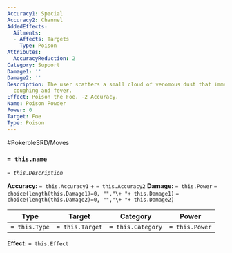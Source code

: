 ```yaml
---
Accuracy1: Special
Accuracy2: Channel
AddedEffects:
  Ailments:
  - Affects: Targets
    Type: Poison
Attributes:
  AccuracyReduction: 2
Category: Support
Damage1: ''
Damage2: ''
Description: The user scatters a small cloud of venomous dust that immediately causes
  coughing and fever.
Effect: Poison the Foe. -2 Accuracy.
Name: Poison Powder
Power: 0
Target: Foe
Type: Poison
---
```


#PokeroleSRD/Moves

### `= this.name` 
*`= this.Description`*

**Accuracy:** `= this.Accuracy1` + `= this.Accuracy2`
**Damage:** `= this.Power` `= choice(length(this.Damage1)=0, "","\+ "+ this.Damage1)` `= choice(length(this.Damage2)=0, "","\+ "+ this.Damage2)`

| Type          | Target          | Category          | Power          |
| ------------- | --------------- | ----------------  | -------------- |
| `= this.Type` | `= this.Target` | `= this.Category` | `= this.Power` | 

**Effect:** `= this.Effect`